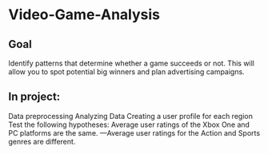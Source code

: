 # Video-Game-Analysis
## Goal
Identify patterns that determine whether a game succeeds or not. This will allow you to spot potential big winners and plan advertising campaigns.
## In project:
Data preprocessing
Analyzing Data
Creating a user profile for each region
Test the following hypotheses: 
Average user ratings of the Xbox One and PC platforms are the same.
—Average user ratings for the Action and Sports genres are different.

